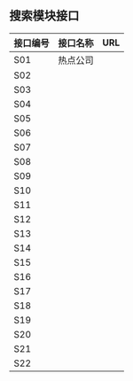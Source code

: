 ## 搜索模块接口

| 接口编号 | 接口名称 | URL |
| :--- | :--- | :--- |
| S01 | 热点公司 |  |
| S02 |  |  |
| S03 |  |  |
| S04 |  |  |
| S05 |  |  |
| S06 |  |  |
| S07 |  |  |
| S08 |  |  |
| S09 |  |  |
| S10 |  |  |
| S11 |  |  |
| S12 |  |  |
| S13 |  |  |
| S14 |  |  |
| S15 |  |  |
| S16 |  |  |
| S17 |  |  |
| S18 |  |  |
| S19 |  |  |
| S20 |  |  |
| S21 |  |  |
| S22 |  |  |



